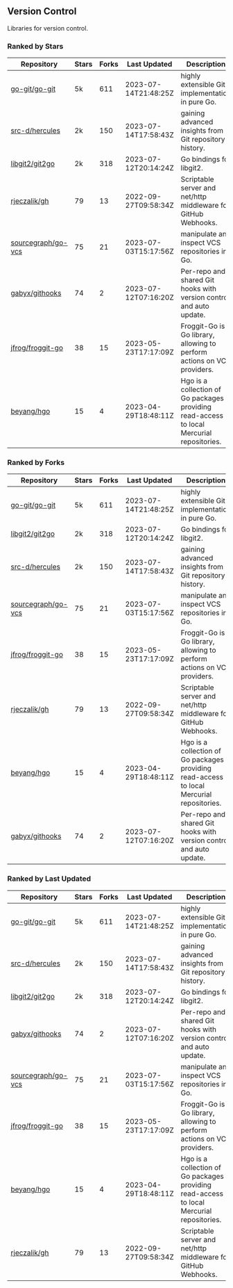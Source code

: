 ## Version Control

Libraries for version control.

### Ranked by Stars

| Repository | Stars | Forks | Last Updated | Description | 
|------------|-------|-------|--------------|-------------|
| [go-git/go-git](https://github.com/go-git/go-git) | 5k | 611 | 2023-07-14T21:48:25Z |  highly extensible Git implementation in pure Go. |
| [src-d/hercules](https://github.com/src-d/hercules) | 2k | 150 | 2023-07-14T17:58:43Z |  gaining advanced insights from Git repository history. |
| [libgit2/git2go](https://github.com/libgit2/git2go) | 2k | 318 | 2023-07-12T20:14:24Z |  Go bindings for libgit2. |
| [rjeczalik/gh](https://github.com/rjeczalik/gh) | 79 | 13 | 2022-09-27T09:58:34Z |  Scriptable server and net/http middleware for GitHub Webhooks. |
| [sourcegraph/go-vcs](https://github.com/sourcegraph/go-vcs) | 75 | 21 | 2023-07-03T15:17:56Z |  manipulate and inspect VCS repositories in Go. |
| [gabyx/githooks](https://github.com/gabyx/githooks) | 74 | 2 | 2023-07-12T07:16:20Z |  Per-repo and shared Git hooks with version control and auto update. |
| [jfrog/froggit-go](https://github.com/jfrog/froggit-go) | 38 | 15 | 2023-05-23T17:17:09Z |  Froggit-Go is a Go library, allowing to perform actions on VCS providers. |
| [beyang/hgo](https://github.com/beyang/hgo) | 15 | 4 | 2023-04-29T18:48:11Z |  Hgo is a collection of Go packages providing read-access to local Mercurial repositories. |

### Ranked by Forks

| Repository | Stars | Forks | Last Updated | Description | 
|------------|-------|-------|--------------|-------------|
| [go-git/go-git](https://github.com/go-git/go-git) | 5k | 611 | 2023-07-14T21:48:25Z |  highly extensible Git implementation in pure Go. |
| [libgit2/git2go](https://github.com/libgit2/git2go) | 2k | 318 | 2023-07-12T20:14:24Z |  Go bindings for libgit2. |
| [src-d/hercules](https://github.com/src-d/hercules) | 2k | 150 | 2023-07-14T17:58:43Z |  gaining advanced insights from Git repository history. |
| [sourcegraph/go-vcs](https://github.com/sourcegraph/go-vcs) | 75 | 21 | 2023-07-03T15:17:56Z |  manipulate and inspect VCS repositories in Go. |
| [jfrog/froggit-go](https://github.com/jfrog/froggit-go) | 38 | 15 | 2023-05-23T17:17:09Z |  Froggit-Go is a Go library, allowing to perform actions on VCS providers. |
| [rjeczalik/gh](https://github.com/rjeczalik/gh) | 79 | 13 | 2022-09-27T09:58:34Z |  Scriptable server and net/http middleware for GitHub Webhooks. |
| [beyang/hgo](https://github.com/beyang/hgo) | 15 | 4 | 2023-04-29T18:48:11Z |  Hgo is a collection of Go packages providing read-access to local Mercurial repositories. |
| [gabyx/githooks](https://github.com/gabyx/githooks) | 74 | 2 | 2023-07-12T07:16:20Z |  Per-repo and shared Git hooks with version control and auto update. |

### Ranked by Last Updated

| Repository | Stars | Forks | Last Updated | Description | 
|------------|-------|-------|--------------|-------------|
| [go-git/go-git](https://github.com/go-git/go-git) | 5k | 611 | 2023-07-14T21:48:25Z |  highly extensible Git implementation in pure Go. |
| [src-d/hercules](https://github.com/src-d/hercules) | 2k | 150 | 2023-07-14T17:58:43Z |  gaining advanced insights from Git repository history. |
| [libgit2/git2go](https://github.com/libgit2/git2go) | 2k | 318 | 2023-07-12T20:14:24Z |  Go bindings for libgit2. |
| [gabyx/githooks](https://github.com/gabyx/githooks) | 74 | 2 | 2023-07-12T07:16:20Z |  Per-repo and shared Git hooks with version control and auto update. |
| [sourcegraph/go-vcs](https://github.com/sourcegraph/go-vcs) | 75 | 21 | 2023-07-03T15:17:56Z |  manipulate and inspect VCS repositories in Go. |
| [jfrog/froggit-go](https://github.com/jfrog/froggit-go) | 38 | 15 | 2023-05-23T17:17:09Z |  Froggit-Go is a Go library, allowing to perform actions on VCS providers. |
| [beyang/hgo](https://github.com/beyang/hgo) | 15 | 4 | 2023-04-29T18:48:11Z |  Hgo is a collection of Go packages providing read-access to local Mercurial repositories. |
| [rjeczalik/gh](https://github.com/rjeczalik/gh) | 79 | 13 | 2022-09-27T09:58:34Z |  Scriptable server and net/http middleware for GitHub Webhooks. |


